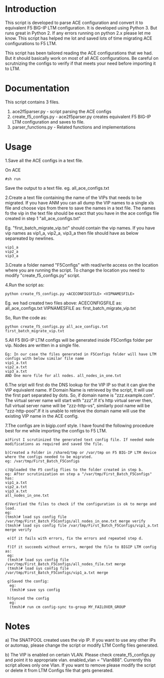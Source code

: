 # Introduction

This script is developed to parse ACE configuration and convert it to equivalent F5 BIG-IP LTM configuration.
It is developed using Python 3. But runs great in Python 2. If any errors running on python 2.x please let me know. 
This script has helped me lot and saved lots of time migrating ACE configurations to F5 LTM.

This script has been tailored reading the ACE configurations that we had. But it should basically work on most of all ACE configurations. Be careful on scrutnizing the configs to verify if that meets your need before importing it to LTM. 

# Documentation

This script contains 3 files.

1. ace2f5parser.py - script parsing the ACE configs
2. create_f5_configs.py - ace2f5parser.py creates equivalent F5 BIG-IP LTM configuration and saves to file.
3. parser_functions.py - Related functions and implementations

# Usage

1.Save all the ACE configs in a text file. 

On ACE
```
#sh run
```
Save the output to a text file. eg. all_ace_configs.txt

2.Create a text file containing the name of the VIPs that needs to be migrated. If you have ANM you can all dump the VIP names to a single xls file and choose vips from there to save the names in a text file. The names fo the vip in the text file should be exact that you have in the ace configs file created in step 1 "all_ace_configs.txt"

Eg. "first_batch_migrate_vip.txt" should contain the vip names. If you have vip names as vip1_a, vip2_a, vip3_a then file should have as below separeated by newlines.
```
vip1_a
vip2_a
vip3_a  
```

3.Create a folder named "F5Configs" with read/write access on the location where you are running the script. To change the location you need to modify "create_f5_configs.py" script.

4.Run the script as:
```
python create_f5_configs.py <ACECONFIGSFILE> <VIPNAMESFILE>
```
Eg.
we had created two files above:
ACECONFIGSFILE as: all_ace_configs.txt
VIPNAMESFILE as: first_batch_migrate_vip.txt

So, Run the code as:
```
python create_f5_configs.py all_ace_configs.txt first_batch_migrate_vip.txt
```
5.All F5 BIG-IP LTM configs will be generated inside F5Configs folder per vip. Nodes are written in a single file.
```
Eg: In our case the files generated in F5Configs folder will have LTM configs with below similar file name 
vip1_a.txt 
vip2_a.txt 
vip3_a.txt
AND One more file for all nodes. all_nodes_in_one.txt
```
6.The sript will first do the DNS lookup for the VIP IP so that it can give the VIP equivalent name. If Domain Name is retrieved by the   script, It will use the first part separated by dots. So, if domain name is "zzz.example.com". The virtual server name will start with   "zzz".If it's http virtual server then, full virtual server name will be "zzz-http-vs", similarly pool name will be "zzz-http-pool".If    it is unable to retrieve the domain name will use the existing VIP name in the ACE config.


7.The configs are in bigip.conf style. I have found the following procedure best for me while importing the configs to F5 LTM.
```
a)First I scrutinized the generated text config file. If needed made modifications as required and saved the file. 

b)Created a Folder in /shared/tmp or /var/tmp on F5 BIG-IP LTM device where the configs needed to be migrated.
eg: /var/tmp/First_Batch_F5Configs

c)Uploaded the F5 config flies to the folder created in step b.
eg: After scrutinization on step a "/var/tmp/First_Batch_F5Configs" has:
vip1_a.txt 
vip2_a.txt 
vip3_a.txt
all_nodes_in_one.txt

d)Verified the files to check if the configuration is ok to merge and load.
eg:
(tmsh)# load sys config file /var/tmp/First_Batch_F5Configs/all_nodes_in_one.txt merge verify
(tmsh)# load sys config file /var/tmp/First_Batch_F5Configs/vip1_a.txt merge verify
   
 e)If it fails with errors, fix the errors and repeated step d.
 
 f)If it succeeds without errors, merged the file to BIGIP LTM config as:
 eg:
 (tmsh)# load sys config file /var/tmp/First_Batch_F5Configs/all_nodes_file.txt merge
 (tmsh)# load sys config file /var/tmp/First_Batch_F5Configs/vip1_a.txt merge
   
 g)Saved the config:
  eg:
  (tmsh)# save sys config
     
 h)Synced the config
  eg:
  (tmsh)# run cm config-sync to-group MY_FAILOVER_GROUP 
 ```
 # Notes
 
 a) The SNATPOOL created uses the vip IP. If you want to use any other IPs or automap, please change the script or modify LTM Config         files generated.
 
 b) The VIP is enabled on certain VLAN. Please check create_f5_configs.py and point it to appropriate vlan. enabled_vlan = "Vlan888".       Currently this script allows only one Vlan. If you want to remove please modify the script or delete it from LTM Configs file that       gets generated.
 
